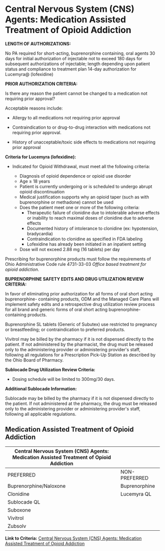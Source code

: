 # Central Nervous System (CNS) Agents: Medication Assisted Treatment of Opioid Addiction

**LENGTH OF AUTHORIZATIONS:**

 No PA required for short-acting, buprenorphine containing, oral agents 30 days for initial authorization of injectable not to exceed 180 days for subsequent authorizations of injectable; length depending upon patient status and compliance to treatment plan 14-day authorization for Lucemyra@ (lofexidine)

 **PRIOR AUTHORIZATION CRITERIA:**

Is there any reason the patient cannot be changed to a medication not requiring prior approval?

Acceptable reasons include:

- Allergy to all medications not requiring prior approval

- Contraindication to or drug-to-drug interaction with medications not requiring prior approval.

- History of unacceptable/toxic side effects to medications not requiring prior approval

**Criteria for Lucemyra (lofexidine):**

- Indicated for Opioid Withdrawal, must meet all the following criteria:

  - Diagnosis of opioid dependence or opioid use disorder
  - Age ≥ 18 years
  - Patient is currently undergoing or is scheduled to undergo abrupt opioid discontinuation
  - Medical justification supports why an opioid taper (such as with buprenorphine or methadone) cannot be used
  - Does the patient meet one or more of the following criteria:
    - Therapeutic failure of clonidine due to intolerable adverse effects or inability to reach maximal doses of clonidine due to adverse effects
    - Documented history of intolerance to clonidine (ex: hypotension, bradycardia)
    - Contraindication to clonidine as specified in FDA labeling
    - Lofexidine has already been initiated in an inpatient setting
  - Dose will not exceed 2.88 mg (16 tablets) per day

Prescribing for buprenorphine products must follow the requirements of Ohio Administrative Code rule 4731-33-03 *Office based treatment for opioid addiction*.

**BUPRENORPHINE SAFETY EDITS AND DRUG UTILIZATION REVIEW CRITERIA:**

In favor of eliminating prior authorization for all forms of oral short acting buprenorphine- containing products, ODM and the Managed Care Plans will implement safety edits and a retrospective drug utilization review process for all brand and generic forms of oral short acting buprenorphine-containing products.

Buprenorphine SL tablets (Generic of Subutex) use restricted to pregnancy or breastfeeding; or contraindication to preferred products.

Vivitrol may be billed by the pharmacy if it is not dispensed directly to the patient. If not administered by the pharmacist, the drug must be released only to the administering provider or administering provider's staff, following all regulations for a Prescription Pick-Up Station as described by the Ohio Board of Pharmacy.

**Sublocade Drug Utilization Review Criteria:**

- Dosing schedule will be limited to 300mg/30 days.

**Additional Sublocade Information:**

Sublocade may be billed by the pharmacy if it is not dispensed directly to the patient. If not administered at the pharmacy, the drug must be released only to the administering provider or administering provider's staff, following all applicable regulations.

## Medication Assisted Treatment of Opioid Addiction

| Central Nervous System (CNS) Agents: Medication Assisted Treatment of Opioid Addiction  |                      |
|-----------------------------------------------------------------------------------------|----------------------|
| PREFERRED                                                                               | NON-PREFERRED        |
| Buprenorphine/Naloxone                                                                  | Buprenorphine        |
| Clonidine                                                                               | Lucemyra QL          |
| Sublocade QL                                                                            |                      |
| Suboxone                                                                                |                      |
| Vivitrol                                                                                |                      |
| Zubsolv                                                                                 |                      |

**Link to Criteria:** [Central Nervous System (CNS) Agents: Medication Assisted Treatment of Opioid Addiction](https://pharmacy.medicaid.ohio.gov/sites/default/files/20220415_UPDL_Criteria_FINAL_.pdf#page=34)
